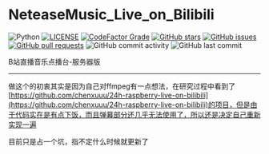 # NeteaseMusic_Live_on_Bilibili

![Python](https://img.shields.io/badge/Python-3.6+-blue)
[![LICENSE](https://img.shields.io/github/license/a08381/NeteaseMusic_Live_on_Bilibili)](https://github.com/a08381/NeteaseMusic_Live_on_Bilibili/blob/master/LICENSE)
[![CodeFactor Grade](https://img.shields.io/codefactor/grade/github/a08381/NeteaseMusic_Live_on_Bilibili)](https://www.codefactor.io/repository/github/a08381/neteasemusic_live_on_bilibili)
[![GitHub stars](https://img.shields.io/github/stars/a08381/NeteaseMusic_Live_on_Bilibili)](https://github.com/a08381/NeteaseMusic_Live_on_Bilibili/stargazers)
[![GitHub issues](https://img.shields.io/github/issues/a08381/NeteaseMusic_Live_on_Bilibili)](https://github.com/a08381/NeteaseMusic_Live_on_Bilibili/issues)
[![GitHub pull requests](https://img.shields.io/github/issues-pr/a08381/NeteaseMusic_Live_on_Bilibili)](https://github.com/a08381/NeteaseMusic_Live_on_Bilibili/pulls)
![GitHub commit activity](https://img.shields.io/github/commit-activity/y/a08381/NeteaseMusic_Live_on_Bilibili)
![GitHub last commit](https://img.shields.io/github/last-commit/a08381/NeteaseMusic_Live_on_Bilibili)


B站直播音乐点播台-服务器版

---

做这个的初衷其实是因为自己对ffmpeg有一点想法，在研究过程中看到了[https://github.com/chenxuuu/24h-raspberry-live-on-bilibili](https://github.com/chenxuuu/24h-raspberry-live-on-bilibili)的项目，但是由于代码实在是有点下饭，而且弹幕部分还几乎无法使用了，所以还是决定自己重新实现一遍

目前只是占一个坑，指不定什么时候就更新了

